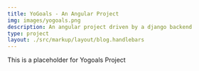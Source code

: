 ```yaml
---
title: YoGoals - An Angular Project
img: images/yogoals.png
description: An angular project driven by a django backend
type: project
layout: ./src/markup/layout/blog.handlebars
---
```


This is a placeholder for Yogoals Project